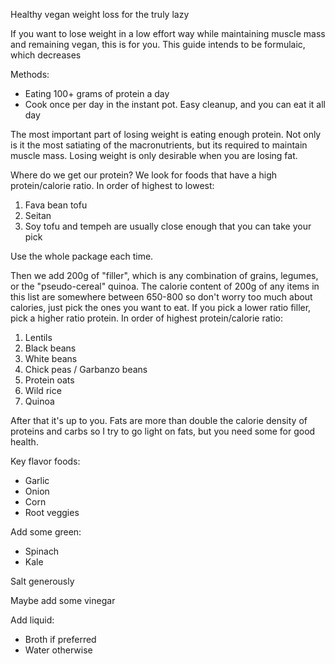 Healthy vegan weight loss for the truly lazy

If you want to lose weight in a low effort way while maintaining muscle mass and remaining vegan, this is for you. This guide intends to be formulaic, which decreases

Methods:
* Eating 100+ grams of protein a day
* Cook once per day in the instant pot. Easy cleanup, and you can eat it all day

The most important part of losing weight is eating enough protein. Not only is it the most satiating of the macronutrients, but its required to maintain muscle mass. Losing weight is only desirable when you are losing fat.

Where do we get our protein? We look for foods that have a high protein/calorie ratio. In order of highest to lowest:
1. Fava bean tofu
1. Seitan
1. Soy tofu and tempeh are usually close enough that you can take your pick

Use the whole package each time.

Then we add 200g of "filler", which is any combination of grains, legumes, or the "pseudo-cereal" quinoa. The calorie content of 200g of any items in this list are somewhere between 650-800 so don't worry too much about calories, just pick the ones you want to eat. If you pick a lower ratio filler, pick a higher ratio protein.  In order of highest protein/calorie ratio:
1. Lentils
1. Black beans
1. White beans
1. Chick peas / Garbanzo beans
1. Protein oats
1. Wild rice
1. Quinoa



After that it's up to you. Fats are more than double the calorie density of proteins and carbs so I try to go light on fats, but you need some for good health.

Key flavor foods:
* Garlic
* Onion
* Corn
* Root veggies

Add some green:
* Spinach
* Kale

Salt generously

Maybe add some vinegar

Add liquid:
* Broth if preferred
* Water otherwise


